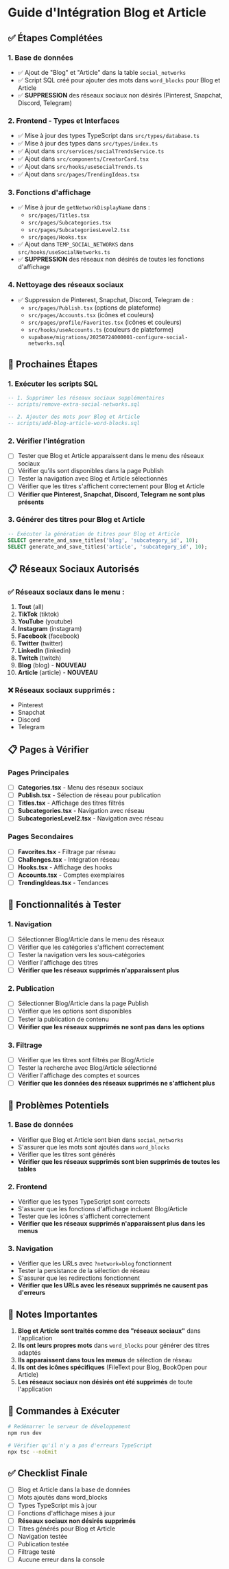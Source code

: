 # Guide d'Intégration Blog et Article

## ✅ Étapes Complétées

### 1. Base de données
- ✅ Ajout de "Blog" et "Article" dans la table `social_networks`
- ✅ Script SQL créé pour ajouter des mots dans `word_blocks` pour Blog et Article
- ✅ **SUPPRESSION** des réseaux sociaux non désirés (Pinterest, Snapchat, Discord, Telegram)

### 2. Frontend - Types et Interfaces
- ✅ Mise à jour des types TypeScript dans `src/types/database.ts`
- ✅ Mise à jour des types dans `src/types/index.ts`
- ✅ Ajout dans `src/services/socialTrendsService.ts`
- ✅ Ajout dans `src/components/CreatorCard.tsx`
- ✅ Ajout dans `src/hooks/useSocialTrends.ts`
- ✅ Ajout dans `src/pages/TrendingIdeas.tsx`

### 3. Fonctions d'affichage
- ✅ Mise à jour de `getNetworkDisplayName` dans :
  - `src/pages/Titles.tsx`
  - `src/pages/Subcategories.tsx`
  - `src/pages/SubcategoriesLevel2.tsx`
  - `src/pages/Hooks.tsx`
- ✅ Ajout dans `TEMP_SOCIAL_NETWORKS` dans `src/hooks/useSocialNetworks.ts`
- ✅ **SUPPRESSION** des réseaux non désirés de toutes les fonctions d'affichage

### 4. Nettoyage des réseaux sociaux
- ✅ Suppression de Pinterest, Snapchat, Discord, Telegram de :
  - `src/pages/Publish.tsx` (options de plateforme)
  - `src/pages/Accounts.tsx` (icônes et couleurs)
  - `src/pages/profile/Favorites.tsx` (icônes et couleurs)
  - `src/hooks/useAccounts.ts` (couleurs de plateforme)
  - `supabase/migrations/20250724000001-configure-social-networks.sql`

## 🔄 Prochaines Étapes

### 1. Exécuter les scripts SQL
```sql
-- 1. Supprimer les réseaux sociaux supplémentaires
-- scripts/remove-extra-social-networks.sql

-- 2. Ajouter des mots pour Blog et Article
-- scripts/add-blog-article-word-blocks.sql
```

### 2. Vérifier l'intégration
- [ ] Tester que Blog et Article apparaissent dans le menu des réseaux sociaux
- [ ] Vérifier qu'ils sont disponibles dans la page Publish
- [ ] Tester la navigation avec Blog et Article sélectionnés
- [ ] Vérifier que les titres s'affichent correctement pour Blog et Article
- [ ] **Vérifier que Pinterest, Snapchat, Discord, Telegram ne sont plus présents**

### 3. Générer des titres pour Blog et Article
```sql
-- Exécuter la génération de titres pour Blog et Article
SELECT generate_and_save_titles('blog', 'subcategory_id', 10);
SELECT generate_and_save_titles('article', 'subcategory_id', 10);
```

## 📋 Réseaux Sociaux Autorisés

### ✅ Réseaux sociaux dans le menu :
1. **Tout** (all)
2. **TikTok** (tiktok)
3. **YouTube** (youtube)
4. **Instagram** (instagram)
5. **Facebook** (facebook)
6. **Twitter** (twitter)
7. **LinkedIn** (linkedin)
8. **Twitch** (twitch)
9. **Blog** (blog) - **NOUVEAU**
10. **Article** (article) - **NOUVEAU**

### ❌ Réseaux sociaux supprimés :
- Pinterest
- Snapchat
- Discord
- Telegram

## 📋 Pages à Vérifier

### Pages Principales
- [ ] **Categories.tsx** - Menu des réseaux sociaux
- [ ] **Publish.tsx** - Sélection de réseau pour publication
- [ ] **Titles.tsx** - Affichage des titres filtrés
- [ ] **Subcategories.tsx** - Navigation avec réseau
- [ ] **SubcategoriesLevel2.tsx** - Navigation avec réseau

### Pages Secondaires
- [ ] **Favorites.tsx** - Filtrage par réseau
- [ ] **Challenges.tsx** - Intégration réseau
- [ ] **Hooks.tsx** - Affichage des hooks
- [ ] **Accounts.tsx** - Comptes exemplaires
- [ ] **TrendingIdeas.tsx** - Tendances

## 🎯 Fonctionnalités à Tester

### 1. Navigation
- [ ] Sélectionner Blog/Article dans le menu des réseaux
- [ ] Vérifier que les catégories s'affichent correctement
- [ ] Tester la navigation vers les sous-catégories
- [ ] Vérifier l'affichage des titres
- [ ] **Vérifier que les réseaux supprimés n'apparaissent plus**

### 2. Publication
- [ ] Sélectionner Blog/Article dans la page Publish
- [ ] Vérifier que les options sont disponibles
- [ ] Tester la publication de contenu
- [ ] **Vérifier que les réseaux supprimés ne sont pas dans les options**

### 3. Filtrage
- [ ] Vérifier que les titres sont filtrés par Blog/Article
- [ ] Tester la recherche avec Blog/Article sélectionné
- [ ] Vérifier l'affichage des comptes et sources
- [ ] **Vérifier que les données des réseaux supprimés ne s'affichent plus**

## 🐛 Problèmes Potentiels

### 1. Base de données
- Vérifier que Blog et Article sont bien dans `social_networks`
- S'assurer que les mots sont ajoutés dans `word_blocks`
- Vérifier que les titres sont générés
- **Vérifier que les réseaux supprimés sont bien supprimés de toutes les tables**

### 2. Frontend
- Vérifier que les types TypeScript sont corrects
- S'assurer que les fonctions d'affichage incluent Blog/Article
- Tester que les icônes s'affichent correctement
- **Vérifier que les réseaux supprimés n'apparaissent plus dans les menus**

### 3. Navigation
- Vérifier que les URLs avec `?network=blog` fonctionnent
- Tester la persistance de la sélection de réseau
- S'assurer que les redirections fonctionnent
- **Vérifier que les URLs avec les réseaux supprimés ne causent pas d'erreurs**

## 📝 Notes Importantes

1. **Blog et Article sont traités comme des "réseaux sociaux"** dans l'application
2. **Ils ont leurs propres mots** dans `word_blocks` pour générer des titres adaptés
3. **Ils apparaissent dans tous les menus** de sélection de réseau
4. **Ils ont des icônes spécifiques** (FileText pour Blog, BookOpen pour Article)
5. **Les réseaux sociaux non désirés ont été supprimés** de toute l'application

## 🚀 Commandes à Exécuter

```bash
# Redémarrer le serveur de développement
npm run dev

# Vérifier qu'il n'y a pas d'erreurs TypeScript
npx tsc --noEmit
```

## ✅ Checklist Finale

- [ ] Blog et Article dans la base de données
- [ ] Mots ajoutés dans word_blocks
- [ ] Types TypeScript mis à jour
- [ ] Fonctions d'affichage mises à jour
- [ ] **Réseaux sociaux non désirés supprimés**
- [ ] Titres générés pour Blog et Article
- [ ] Navigation testée
- [ ] Publication testée
- [ ] Filtrage testé
- [ ] Aucune erreur dans la console 